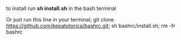 to install run
**sh install.sh**
in the bash terminal

Or just run this line in your terminal;
git clone https://github.com/kepatotorica/bashrc.git; sh bashrc/install.sh; rm -fr bashrc
